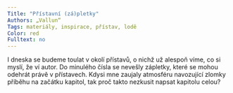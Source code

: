 ```yaml
---
Title: "Přístavní (zá)pletky"
Authors: „Vallun“
Tags: materiály, inspirace, přístav, lodě
Color: red
Fulltext: no 
---
```

I dneska se budeme toulat v okolí přístavů,
o nichž už alespoň víme, co si myslí, že ví
autor. Do minulého čísla se nevešly zápletky,
které se mohou odehrát právě v přístavech.
Kdysi mne zaujaly atmosféru navozující
zlomky příběhu na začátku kapitol, tak
proč takto nezkusit napsat kapitolu celou?